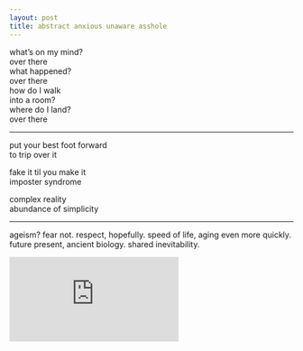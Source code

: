 ```yaml
---
layout: post
title: abstract anxious unaware asshole
---
```


what’s on my mind?  
over there  
what happened?   
over there  
how do I walk   
into a room?  
where do I land?  
over there

<hr>

put your best foot forward  
to trip over it

fake it til you make it  
imposter syndrome

complex reality  
abundance of simplicity

<hr>

ageism? fear not. respect, hopefully. speed of life, aging even more quickly. future present, ancient biology. shared inevitability.

<div class="responsive_iframe">
    <iframe src="https://www.youtube.com/embed/1alzX3Y3c7c" title="YouTube video player" frameborder="0" allow="accelerometer; autoplay; clipboard-write; encrypted-media; gyroscope; picture-in-picture; web-share" allowfullscreen></iframe>
</div>